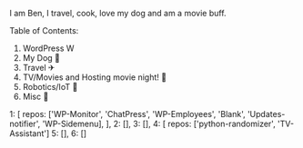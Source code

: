 I am Ben, I travel, cook, love my dog and am a movie buff.

Table of Contents:
1. WordPress W
2. My Dog 🐶
3. Travel ✈
4. TV/Movies and Hosting movie night! 🎥
5. Robotics/IoT 🤖
6. Misc 💾

1: [
    repos: ['WP-Monitor', 'ChatPress', 'WP-Employees', 'Blank', 'Updates-notifier', 'WP-Sidemenu],
   ],
2: [],
3: [],
4: [
    repos: ['python-randomizer', 'TV-Assistant']
5: [], 
6: []
